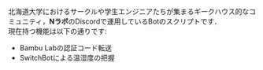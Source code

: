 北海道大学におけるサークルや学生エンジニアたちが集まるギークハウス的なコミュニティ，**Nラボ**のDiscordで運用しているBotのスクリプトです．  
現在持つ機能は以下の通りです:  
- Bambu Labの認証コード転送
- SwitchBotによる温湿度の把握
